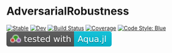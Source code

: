 

# AdversarialRobustness

[![Stable](https://img.shields.io/badge/docs-stable-blue.svg)](https://JuliaTrustworthyAI.github.io/AdversarialRobustness.jl/stable/) [![Dev](https://img.shields.io/badge/docs-dev-blue.svg)](https://JuliaTrustworthyAI.github.io/AdversarialRobustness.jl/dev/) [![Build Status](https://github.com/JuliaTrustworthyAI/AdversarialRobustness.jl/actions/workflows/CI.yml/badge.svg?branch=main)](https://github.com/JuliaTrustworthyAI/AdversarialRobustness.jl/actions/workflows/CI.yml?query=branch%3Amain) [![Coverage](https://codecov.io/gh/JuliaTrustworthyAI/AdversarialRobustness.jl/branch/main/graph/badge.svg)](https://codecov.io/gh/JuliaTrustworthyAI/AdversarialRobustness.jl) [![Code Style: Blue](https://img.shields.io/badge/code%20style-blue-4495d1.svg)](https://github.com/invenia/BlueStyle) [![Aqua QA](https://raw.githubusercontent.com/JuliaTesting/Aqua.jl/master/badge.svg)](https://github.com/JuliaTesting/Aqua.jl)
